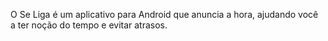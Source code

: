 O Se Liga é um aplicativo para Android que anuncia a hora, ajudando você a ter noção do tempo e evitar atrasos.
